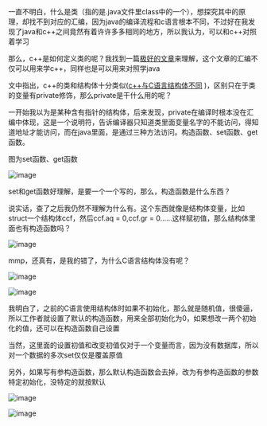   一直不明白，什么是类（指的是.java文件里class中的一个），想探究其中的原理，却找不到对应的汇编，因为java的编译流程和c语言根本不同，不过好在我发现了java和c++之间竟然有着许许多多相同的地方，所以我认为，可以和c++对照着学习  

  那么，c++是如何定义类的呢？我找到一篇[极好的文章](https://bbs.pediy.com/thread-269611.htm)来理解，这个文章的汇编不仅可以用来学c++，同样也是可以用来对照学java  
  
  文中指出，c++的类和结构体十分类似([c++与C语言结构体不同](https://github.com/ccfisme/problem-of-C/blob/%E4%B8%BA%E4%BB%80%E4%B9%88c++%E7%BB%93%E6%9E%84%E4%BD%93%E8%83%BD%E6%94%BE%E5%87%BD%E6%95%B0C%E8%AF%AD%E8%A8%80%E4%B8%8D%E8%A1%8C%EF%BC%9F/README.md) )，区别只在于类的变量有private修饰，那么private是干什么用的呢？  
  
  一开始我以为是某种含有指针的结构体，后来发现，private在编译时根本没在汇编中体现，这是一个说明符，告诉编译器只知道类里面变量名字的不能访问，得知道地址才能访问，而在java里面，是通过三种方法访问。构造函数、set函数、get函数。  
  
  图为set函数、get函数  
  
  
  ![image](https://user-images.githubusercontent.com/74129445/143690666-f06495c5-ca61-4405-94c3-c39d123b051a.png)  
  
  
  set和get函数好理解，是要一个一个写的，那么，构造函数是什么东西？  
  
  说实话，查了之后我仍然不理解为什么有。这个东西就像是结构体变量，比如struct一个结构体ccf，然后ccf.aq = 0,ccf.gr = 0......这样赋初值，那么结构体里面也有构造函数吗？  
  
  ![image](https://user-images.githubusercontent.com/74129445/143681670-fc5ed021-b42f-40e4-a934-df7f648c2b67.png)  
  
  mmp，还真有，是我的错了，为什么C语言结构体没有呢？  
  
  ![image](https://user-images.githubusercontent.com/74129445/143681886-264a7c00-8603-4698-9923-bf165b77fb2c.png)  
  
  ![image](https://user-images.githubusercontent.com/74129445/143682004-cfa2f459-b214-4a64-a484-d8fff8a84c92.png)  
  
  
  我明白了，之前的C语言使用结构体时如果不初始化，那么就是随机值，很傻逼，所以工作者就设置了默认的构造函数，用来全部初始化为0，如果想改一两个初始化的值，还可以在构造函数自己设置  
  
  当然，这里面的设置初值和改变初值仅对于一个变量而言，因为没有数据库，所以对一个数据的多次set仅仅是覆盖原值  
  
  另外，如果写有参构造函数，那么默认构造函数会去掉，改为有参构造函数的参数特定初始化，没特定的就按默认  
  
  ![image](https://user-images.githubusercontent.com/74129445/143687971-68b5b7fc-9741-4fec-bbbc-b4e040c14c5d.png)  
  
  ![image](https://user-images.githubusercontent.com/74129445/143687978-c484af2e-c7e2-4508-8c14-beb8418b072e.png)
